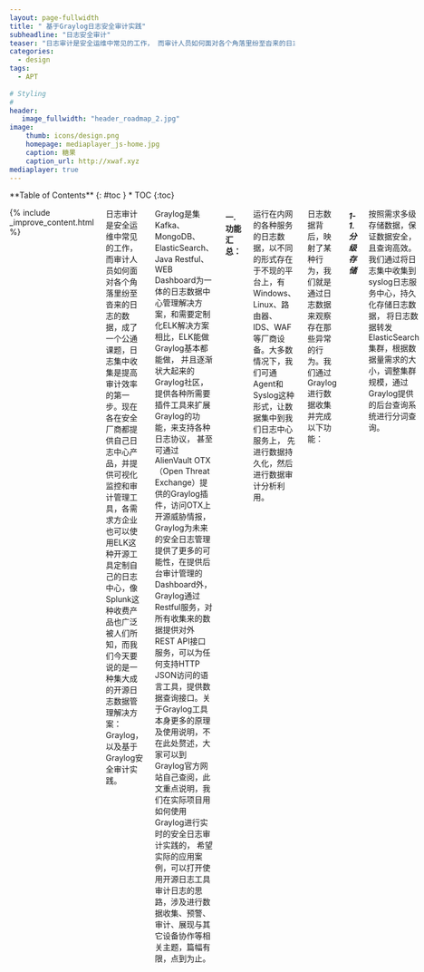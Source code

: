 ```yaml
---
layout: page-fullwidth
title: " 基于Graylog日志安全审计实践"
subheadline: "日志安全审计"
teaser: "日志审计是安全运维中常见的工作， 而审计人员如何面对各个角落里纷至沓来的日志的数据，成了一个公通课题，日志集中收集是提高审计效率的第一步。现在各在安全厂商都提供自己日志中心产品，并提供可视化监控和审计管理工具，各需求方企业也可以使用ELK这种开源工具定制自己的日志中心，像Splunk这种收费产品也广泛被人们所知，而我们今天要说的是一种集大成的开源日志数据管理解决方案：Graylog， 以及基于Graylog安全审计实践。"
categories:
  - design
tags:
  - APT
  
# Styling
#
header: 
   image_fullwidth: "header_roadmap_2.jpg"
image:          
    thumb: icons/design.png  
    homepage: mediaplayer_js-home.jpg
    caption: 糖果
    caption_url: http://xwaf.xyz
mediaplayer: true
---
```



<div class="row">
<div class="medium-4 medium-push-8 columns" markdown="1">
<div class="panel radius" markdown="1">
**Table of Contents**
{: #toc }
*  TOC
{:toc}
</div>
</div><!-- /.medium-4.columns -->


<div class="medium-8 medium-pull-4 columns" markdown="1">

{% include _improve_content.html %}



日志审计是安全运维中常见的工作， 而审计人员如何面对各个角落里纷至沓来的日志的数据，成了一个公通课题，日志集中收集是提高审计效率的第一步。现在各在安全厂商都提供自己日志中心产品，并提供可视化监控和审计管理工具，各需求方企业也可以使用ELK这种开源工具定制自己的日志中心，像Splunk这种收费产品也广泛被人们所知，而我们今天要说的是一种集大成的开源日志数据管理解决方案：Graylog， 以及基于Graylog安全审计实践。

Graylog是集Kafka、MongoDB、ElasticSearch、Java Restful、WEB Dashboard为一体的日志数据中心管理解决方案，和需要定制化ELK解决方案相比，ELK能做Graylog基本都能做， 并且逐渐状大起来的Graylog社区，提供各种所需要插件工具来扩展Graylog的功能，来支持各种日志协议， 甚至可通过AlienVault OTX（Open Threat Exchange）提供的Graylog插件，访问OTX上开源威胁情报，Graylog为未来的安全日志管理提供了更多的可能性，在提供后台审计管理的Dashboard外， Graylog通过Restful服务，对所有收集来的数据提供对外REST API接口服务，可以为任何支持HTTP JSON访问的语言工具，提供数据查询接口。关于Graylog工具本身更多的原理及使用说明，不在此处赘述，大家可以到Graylog官方网站自己查阅，此文重点说明，我们在实际项目用如何使用Graylog进行实时的安全日志审计实践的， 希望实际的应用案例，可以打开使用开源日志工具审计日志的思路，涉及进行数据收集、预警、审计、展现与其它设备协作等相关主题，篇幅有限，点到为止。


#### 一. 功能汇总：

运行在内网的各种服务的日志数据，以不同的形式存在于不现的平台上，有Windows、Linux、路由器、IDS、WAF等厂商设备。大多数情况下，我们可通Agent和Syslog这种形式，让数据集中到我们日志中心服务上， 先进行数据持久化，然后进行数据审计分析利用。


 

日志数据背后，映射了某种行为，我们就是通过日志数据来观察存在那些异常的行为。我们通过Graylog进行数据收集并完成以下功能：


##### 1-1. 分级存储
按照需求多级存储数据，保证数据安全，且查询高效。我们通过将日志集中收集到syslog日志服务中心，持久化存储日志数据， 将日志数据转发ElasticSearch集群，根据数据量需求的大小，调整集群规模，通过Graylog提供的后台查询系统进行分词查询。

##### 1-2. 快速弹性扩展

多种日志收集方式，可部署在各种设备、服务器、系统之中，实现快速弹性扩展。Graylog提供了多种Agent部署工具，可以跨平台收集日志，通过Graylog自身插件的扩展，在服务器端接受各种协议数据。

##### 1-3. 实时威胁报警
经过分析过滤之后发现的威胁行为会及时通过邮件发送给相关负责人，并提供REST API产生更多报警类型。REST API为扩展安全预警策略提供各种方便。

##### 1-4. 直观高效的可视化展示
针对不同数据适时展现图表、柱状图、饼图、世界地图等。快速直观地显示实时数据。
 

##### 1-5. 自动化威胁检测
实时多级联动，快速分析异常行为，降低单个防护设备的漏报和误报率。 通过第三方设备接收，数据碰撞。



#### 二. 物理硬件部署。
 

实践系统结构图：

我们收集的日志，一部分是通过在系统上部署Agent来获取日志数据，比较典型的应用场景就是邮件日志审计，对于使用Exchange Server作为邮件服务器的企业来说，除了使用邮件网关，也可以通过在Windows Server上部署代理来取得IMAP、POP3、IIS、Windows Events等Windows平台的日志，进行服务器安全审计，邮件服务健康检查。

Graylog提供了 NxLog、FilleBeat、Sidercar等Agent服务，取得Windows系统上的日志数据。

##### 2-1：部署Agent，进行邮件服务审计：

###### 2-1-1.Windows事件监控：
通过监控多台Windows服务器上EventLog，通过Graylog进行分词，对铭感关键字进行实时审计，对频繁登录失败、匿名登录、高权限操作、关键进程启动成功与失败进行监控，保证Windows Server的安全性与邮件服务的监控性。

###### 2-1-2.Exchange日志审计：
通过Graylog的数据筛选预警功能， 对特定邮件账户实施安全监控，部署安全检查策略，一旦发现账户在异常时常、异常地区登录、爆破被锁等行为、进行实时预警通告。

##### 2-1-3.邮件服务健康监控：
一般企业能都会有多台邮件服务在工作，通过负载均衡的方式，来分散用户请求多单台服务器的访问压力，而细致到对每台邮件服务器上的每种邮件协议(POP、IMAPI、Excahnge)报文监控， 可通过Graylog可视化统计，发现那台协议流量数据异常，无流量，流量过载和等业务级的诡异行为存在。

###### 2-1-4. 邮件管理员审计：
对邮件服务器管理员的日志时行审计，涉及到敏感账号的操作进行预警。


##### 2-2：通过Syslog传输，进行服务审计：

###### 2-2-1.WEB服务日志审计：
企业内部的WEB服务日志，可以通过syslog的形式传送给Graylog， 典型的WEB服务就是nginx， 通过Graylog的GELF（Graylog Extended Log Format ）进行日志快速分词，在GROK的基础上又丰富了不少，无需部署logstash在nginx服务器上，直接将日志通过syslog协议推送到Graylog提供的日志接口上。对nginx请求的状态进行统计、对URL中有无注入进行预警、对恶意访问也可及时发现访问异常特征。

###### 2-2-2.VPN日志审计：
企业VPN为员工在非公司办公区访问公司内部资源提供了方便，如何挖掘和发现是公司内部人员正常操作以外的行为，是安全审计的关注点，某些用户ID产生不该产生的行为日志，这种行为发现与回溯，可通过日志graylog对VPN日志审计来做到。

用户通过登录VPN对内网进行描述，可以通过在Graylog上自定义策略辅助二次开发进行监控，某ID对某台机器进行扫描，端口号或是其它数据特征数据会变化明显，我们可通过自动监控数据变化，实时识别扫描行为。

###### 2-2-3.Honeypot日志审计：
Honeypot是部署在内网伪应用服务器， 正常情况下，内部不会去访问Honeypot，一旦Honepot有流量产生，及大的可能是攻击行为出现。Graylog与Honeypot结合使用，可以及时感知威胁，并可视化攻击位置及相关paylog信息.

###### 2-2-4.防火墙与IDS日志审计：
很多的IDS与防火墙都提供了syslog日志吐出功能，将防火墙日志与其它安全检查设备日志，进行对据对撞 ，可以进一步的验证威胁情报的有效性。


#### 三. 数据业务逻辑：
 

实践系统业务逻辑图：


Graylog与ELK不同的是，在ElasticSearch提供的直接数据索引查询的基础之上，又抽像出一个新的Restfull服务层，通过在内部的Input、stream、pipeline这些抽象概念对具体的各种日志进行了分类，并提供一套REST API，对外提供数据查询、统计相关的API，通过这些API进行自动化审计加工。


#### 四.REST API服务。

Graylog虽然提供了REST API，但在实践中，我们发现Graylog没有直接提供开发SDK， 如果想把Stream、Input这些概念在我们的自动安全检查逻辑中隐藏起来，集中处理和业务相关自动化安全检查逻辑，就要实现SDK，而不是直接使用，暴露出来的REST API。

 

Graylog系统架构

##### 4-1. REST API的SDK。

我们实践的方案是通过nginx+lua服务器形式，实现用户REST API请求转发，通过自己实现的SDK开发了一套直接和内部业务数据直接相关的查询接口，返回VPN、WEB服务器、邮件Mail等日志数据。

下面是用Moonscript语言实现Graylog的Stream查询的SDK，Moonscript会被翻译成Lua被Nginx Moudle运行。

```lua
class GMoonSDK
    pwd: ""
    uname: ""
    headers_info: ""
    endpoints: {
        's_uat':{'/search/universal/absolute/terms':{'field', 'query', 'from', 'to', 'limit'} }
        's_ua':{'/search/universal/absolute':{'fields', 'query', 'from', 'to', 'limit'} }
        's_urt':{'/search/universal/relative/terms':{'field', 'query', 'range'} }
        's_ut':{'/search/universal/relative':{'fields', 'query', 'range'} }
    }

    @build_headers: =>
        auth = "Basic "..encode_base64(self.uname..":"..self.pwd)
        headers= {
            'Authorization': auth, 
            'Accept': 'application/json'
        }
        return headers 

    @auth: (username, password, host, port) =>
        --授权信息检查
        errList = {}
        if type(port) == 'nil'
            table.insert(errList, "port is nil\n")
        if type(host) == 'nil'
            table.insert(errList, "host is nil\n")
        if type(password) == 'nil'
            table.insert(errList, "password is nil\n")
        if type(username) == 'table'
            table.insert(errList, "username is nil\n")

        num = table.getn(errList) 
        if num > 0 
            return errList

       --设置授权信息
        self.uname = username
        self.pwd = password 
        self.host = host
        self.port = port
        self.url = "http://"..host..":"..port
        self.headers_info = self\build_headers()
        return self.url

    @getRequest:(req_url) =>
        body, status_code, headers = http.simple {
            url: req_url 
            method: "GET"
            headers: self.headers_info 
        }
        return body

    @checkParam:(s_type, s_param) =>
        --检查配置信息
        if type(self.url) == "nil"
            return 'auth info err.'

        --检查端末类型
        info = self.endpoints[s_type]
        chk_flg = type(info)
        if chk_flg == "nil"
            return "Input parameter error,unknow type."

        key = ''
        for k,v in pairs info
            key = k 

        --检查查询参数有效性
        str = ''
        for k,v in pairs info[key]
            if type(s_param[v]) == 'nil'
                return info[key][k]..":is nil"
            str = str..s_param[v]
        return "OK", str

    @call: (s_type, s_param) =>
        key = ''
        for k,v in pairs self.endpoints[s_type]
            key = k 

        --参数打包成URL
        url_data = ngx.encode_args(s_param)
        tmp_url = self.url..key.."?"
        req_url = tmp_url..url_data

        --转发用户HTTP请求给GraylogRest服务。
        ret = self\getRequest req_url
        return ret

    @dealStream: (s_type, s_param) =>
        ret = ''
        status, param_list = GMoonSDK\checkParam s_type, s_param
        if status == "OK"
            ret = GMoonSDK\call s_type, s_param
        else 
            ret = status 
        return ret 
```
SDK完成后，我们在Nginx+Lua上用Lapis创建一个WEB服务，做REST API数据请求转发。



```lua
class App extends lapis.Application
  "/testcase": =>
    --准备对应REST的输入参数，如果相应该有的项目没有设定会输出NG原因。
    param_data= {
        fields:'username',
        limit:3,
        query:'*',
        from: '2017-01-05 00:00:00',
        to:'2017-01-06 00:00:00',
        filter:'streams'..':'..'673b1666ca624a6231a460fa'
    }
    --进行鉴权信息设定
    url  = GMoonSDK\auth 'supervisor', 'password', '127.0.0.1', '12600'
    
    --调用对应'TYPE'相对应的REST服务，返回结果。
    ret = GMoonSDK\dealStream 's_ua', param_data
    ret

```


上文提到 ‘TYPE’， 其实就是对Endpoints的一种编号，基本上和GrayLog REST API是一对一关系。


```lua
   endpoints: {
        's_uat':{'/search/universal/absolute/terms':{'field', 'query', 'from', 'to', 'limit'} }
        's_ua':{'/search/universal/absolute':{'fields', 'query', 'from', 'to', 'limit'} }
        's_urt':{'/search/universal/relative/terms':{'field', 'query', 'range'} }
        's_ut':{'/search/universal/relative':{'fields', 'query', 'range'} }
    }
```

理论上说，可以个修改以上的数据结构，对应各种REST API的服封装(GET),只要知道对应URL与可接收的参数列表。

##### 4-2. Dashboard的Widget数据更新。


 

Graylog数据管理概念图

Graylog抽象出Input、Stream、Dashboard这些自己原生的日志管理概念，是基于对日志数据一种新的组织化分，我们通过Graylog中一个叫Dashboard方法，对某一类日志数据，进行Top10排序，

例如：对5分钟之内端口访问量最多的10个用户进行排序。

```lua

  rglog = require "GRestySDK"
  data = '{
   "description": "scan-port",
   "type": "QUICKVALUES",
   "config": {
     "timerange": {
       "type": "relative",
       "range": 123
     },
     "field": "port",
     "stream_id": "56e7ab11fd624ca91defeb11",
     "query": "username: graylog",
     "show_data_table": true,
     "show_pie_chart": true
   },
   "cache_time": 3000
 }
 '
  url  = rglog\auth 'admin', 'password', '0.0.0.0', '12345'
  rglog\updateWidget('57a7bc60be624b691feab6f','019bca13-50cf-481e-a123-a0d2e649b41a',data)

```


Graylog在收到这个请求后，会数某日志数据，进行快速统计排序， 把Top10的统计数据，用饼图的形式画出来。                                                             

##### 4-3.REST API定制新审计后台与可视化展示。

如果你不想用Kibanna、Grayglog Dashboard，想实现自己的一套审计工具后台，或是情态感知的可视化大屏幕，可通过基于自己习某用开发的语言，开发一套SDK进行接功能扩展，实现自己定制的可视化感知系统。


 


#### 五. 反扫检查

威胁情报可视化，一直以来对安全人员分析安全事件起着有益的作用， 可视化是对分析的结果一种图形化的映射，是威胁行为的一种图形具象化。针对蜜罐日志分析的流程来讲，溯源和展示攻击行为本身也是很重要的，我们可以结合Graylog可视化与REST API自动检测，与honeypot和扫描器结果结合分析，发现来至内部的扫描形为。

蜜罐向类似mysql这种库中写入被访问的IP地址和Port，启动定时任 务读取数据库，取出数据库当条目总数，与之前本地保存的最大数进行比较 发现，数据库 中的日志记录变多了，就将这些数据取出，进行分析和报警。这是一种基于Mysql存储和蜜罐威胁事件结合的方式。

另一种方式是依赖ips,ids这种设备，对网段内的所有蜜罐的流量进行监控，发现有任何 触发蜜罐的访问就进行数据的报警分析，不好的地方是，除了要依赖这些设备 ，ids和ids 本身对蜜罐被访问策略控制比较单一,另外如果想进一步的想取得访问的payload也需要与ids ，ips再次交互取，不同产商的设备特点不统一。

所以产生了，第三种Graylog与Honeypot结合反扫检查的方案，通过Graylog提供RESTAPI，自动化统计日志数据，通过Graylog Dashboard功能统计端口访问量大的ID、IP，将Honepot日志与Graylog数据进行对撞分析，再与扫描器记录下每台服务器的开放的端口指纹做比较，如果访问了端口指纹里没有开放的端口，并且还有触发蜜罐的历史，可以加强定位为是威胁。

 



上图就是通过Graylog Dashboard返回的端口访问量前三的用户的可视化图。User1明显为描扫行为，User2是可以行为，User3是正常访问行为。


#### 六.总结

我们将Graylog作为一个可扩展的数据容器来使用，因为Graylog REST的这个基础功能，让他从一个数据管理工具升级为数据平台。日志千变万化，行为迥异不同，Graylog只是众多日志数据管理产品中的一个，Graylog依靠开源免费表现优异的特点，越来越被人们接受。Graylog可能会在一次次产品升级过程中升级完善，也可能被更好的新产品夺走注意力，但是我们基于某种工具上实践思路是可以延续的，名词术语变了，应用模式依然有生命力，开放的思路，更益于工具的使用，借这篇向大家介绍Graylog一点实践应用思路。








作者：糖果

PS:转载到其它平台请注明作者姓名及原文链接，请勿用于商业用途。

[糖果实验室](http://www.candylab.net)










</div><!-- /.medium-8.columns -->





